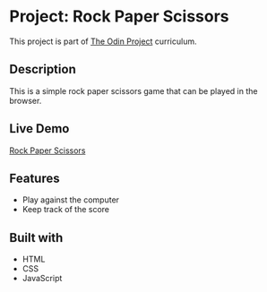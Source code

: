 # Project: Rock Paper Scissors
This project is part of [The Odin Project](https://www.theodinproject.com/courses/web-development-101/lessons/rock-paper-scissors) curriculum.

## Description
This is a simple rock paper scissors game that can be played in the browser.

## Live Demo
[Rock Paper Scissors](https://cazpar.github.io/RockPaperScissor/)

## Features
- Play against the computer
- Keep track of the score

## Built with
- HTML
- CSS
- JavaScript

